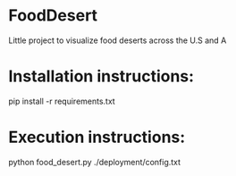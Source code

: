 # FoodDesert
Little project to visualize food deserts across the U.S and A

# Installation instructions:
pip install -r requirements.txt

# Execution instructions:
python food_desert.py ./deployment/config.txt
